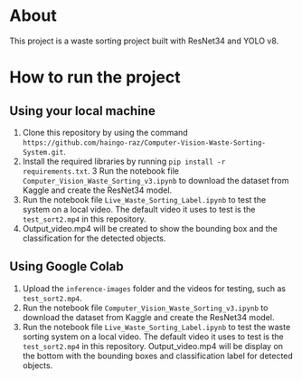 # About
This project is a waste sorting project built with ResNet34 and YOLO v8.

# How to run the project
## Using your local machine
1. Clone this repository by using the command `https://github.com/haingo-raz/Computer-Vision-Waste-Sorting-System.git`.
2. Install the required libraries by running `pip install -r requirements.txt`.
3 Run the notebook file `Computer_Vision_Waste_Sorting_v3.ipynb` to download the dataset from Kaggle and create the ResNet34 model.
4. Run the notebook file `Live_Waste_Sorting_Label.ipynb` to test the system on a local video. The default video it uses to test is the `test_sort2.mp4` in this repository.
5. Output_video.mp4 will be created to show the bounding box and the classification for the detected objects.

## Using Google Colab
1. Upload the `inference-images` folder and the videos for testing, such as `test_sort2.mp4`.
2. Run the notebook file `Computer_Vision_Waste_Sorting_v3.ipynb` to download the dataset from Kaggle and create the ResNet34 model.
3. Run the notebook file `Live_Waste_Sorting_Label.ipynb` to test the waste sorting system on a local video. The default video it uses to test is the `test_sort2.mp4` in this repository.
Output_video.mp4 will be display on the bottom with the bounding boxes and classification label for detected objects.
